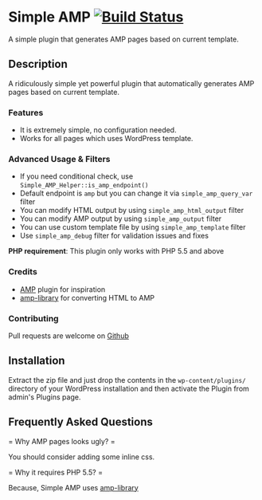 Simple AMP [![Build Status](https://travis-ci.org/mustafauysal/simple-amp.svg?branch=master)](https://travis-ci.org/mustafauysal/simple-amp)
===============

 A simple plugin that generates AMP pages based on current template.

## Description ##

A ridiculously simple yet powerful plugin that automatically generates AMP pages based on current template.

### Features ###

* It is extremely simple, no configuration needed.
* Works for all pages which uses WordPress template.

### Advanced Usage & Filters ###

* If you need conditional check, use `Simple_AMP_Helper::is_amp_endpoint()`
* Default endpoint is `amp` but you can change it via `simple_amp_query_var` filter
* You can modify HTML output by using `simple_amp_html_output` filter
* You can modify AMP output by using `simple_amp_output` filter
* You can use custom template file by using `simple_amp_template` filter
* Use `simple_amp_debug` filter for validation issues and fixes



**PHP requirement**:  This plugin only works with PHP 5.5 and above


### Credits ###

* [AMP](https://wordpress.org/plugins/amp/) plugin for inspiration
* [amp-library](https://github.com/Lullabot/amp-library) for converting HTML to AMP


### Contributing ###
Pull requests are welcome on [Github](https://github.com/mustafauysal/simple-amp)


## Installation ##

Extract the zip file and just drop the contents in the `wp-content/plugins/` directory of your WordPress installation and then activate the Plugin from admin's Plugins page.


## Frequently Asked Questions ##

= Why AMP pages looks ugly? =

You should consider adding some inline css.

= Why it requires PHP 5.5? =

Because, Simple AMP uses [amp-library](https://github.com/Lullabot/amp-library)
